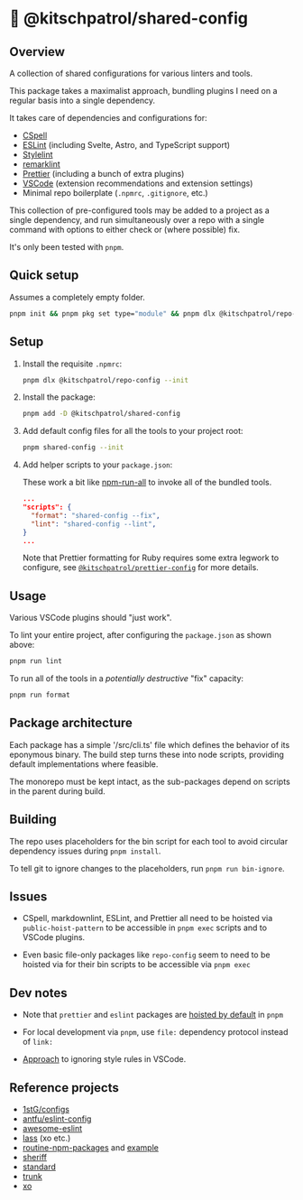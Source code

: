# 🔬 @kitschpatrol/shared-config

## Overview

A collection of shared configurations for various linters and tools.

This package takes a maximalist approach, bundling plugins I need on a regular basis into a single dependency.

It takes care of dependencies and configurations for:

- [CSpell](https://cspell.org)
- [ESLint](https://eslint.org) (including Svelte, Astro, and TypeScript support)
- [Stylelint](https://stylelint.io)
- [remarklint](https://github.com/remarkjs/remark-lint)
- [Prettier](https://prettier.io) (including a bunch of extra plugins)
- [VSCode](https://code.visualstudio.com) (extension recommendations and extension settings)
- Minimal repo boilerplate (`.npmrc`, `.gitignore`, etc.)

This collection of pre-configured tools may be added to a project as a single dependency, and run simultaneously over a repo with a single command with options to either check or (where possible) fix.

It's only been tested with `pnpm`.

## Quick setup

Assumes a completely empty folder.

```sh
pnpm init && pnpm pkg set type="module" && pnpm dlx @kitschpatrol/repo-config --init && pnpm add -D @kitschpatrol/shared-config && pnpm shared-config --init
```

## Setup

1. Install the requisite `.npmrc`:

   ```sh
   pnpm dlx @kitschpatrol/repo-config --init
   ```

2. Install the package:

   ```sh
   pnpm add -D @kitschpatrol/shared-config
   ```

3. Add default config files for all the tools to your project root:

   ```sh
   pnpm shared-config --init
   ```

4. Add helper scripts to your `package.json`:

   These work a bit like [npm-run-all](https://github.com/mysticatea/npm-run-all) to invoke all of the bundled tools.

   ```json
   ...
   "scripts": {
     "format": "shared-config --fix",
     "lint": "shared-config --lint",
   }
   ...
   ```

   Note that Prettier formatting for Ruby requires some extra legwork to configure, see [`@kitschpatrol/prettier-config`](https://github.com/kitschpatrol/prettier-config) for more details.

## Usage

Various VSCode plugins should "just work".

To lint your entire project, after configuring the `package.json` as shown above:

```sh
pnpm run lint
```

To run all of the tools in a _potentially destructive_ "fix" capacity:

```sh
pnpm run format
```

## Package architecture

Each package has a simple '/src/cli.ts' file which defines the behavior of its eponymous binary. The build step turns these into node scripts, providing default implementations where feasible.

The monorepo must be kept intact, as the sub-packages depend on scripts in the parent during build.

## Building

The repo uses placeholders for the bin script for each tool to avoid circular dependency issues during `pnpm install`.

To tell git to ignore changes to the placeholders, run `pnpm run bin-ignore`.

## Issues

- CSpell, markdownlint, ESLint, and Prettier all need to be hoisted via `public-hoist-pattern` to be accessible in `pnpm exec` scripts and to VSCode plugins.

- Even basic file-only packages like `repo-config` seem to need to be hoisted via for their bin scripts to be accessible via `pnpm exec`

## Dev notes

- Note that `prettier` and `eslint` packages are [hoisted by default](https://pnpm.io/npmrc#public-hoist-pattern) in `pnpm`

- For local development via `pnpm`, use `file:` dependency protocol instead of `link:`

- [Approach](https://github.com/antfu/eslint-config#vs-code-support-auto-fix) to ignoring style rules in VSCode.

## Reference projects

- [1stG/configs](https://github.com/1stG/configs)
- [antfu/eslint-config](https://github.com/antfu/eslint-config)
- [awesome-eslint](https://github.com/dustinspecker/awesome-eslint)
- [lass](https://lass.js.org) (xo etc.)
- [routine-npm-packages](https://github.com/kachkaev/routine-npm-packages) and [example](https://github.com/kachkaev/website)
- [sheriff](https://www.eslint-config-sheriff.dev)
- [standard](https://standardjs.com)
- [trunk](https://trunk.io)
- [xo](https://github.com/xojs/xo)
